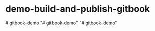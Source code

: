 # demo-build-and-publish-gitbook
#   g i t b o o k - d e m o  
 "# gitbook-demo" 
"# gitbook-demo" 
